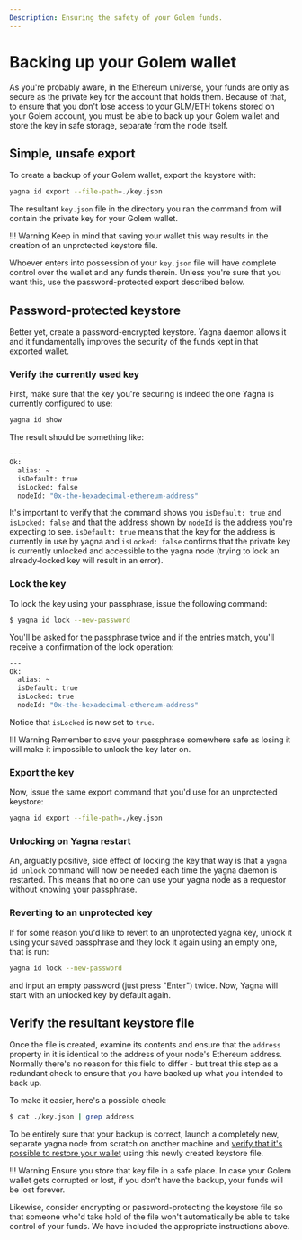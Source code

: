 ```yaml
---
Description: Ensuring the safety of your Golem funds.
---
```


# Backing up your Golem wallet

As you're probably aware, in the Ethereum universe, your funds are only as secure as the private key for the account that holds them. Because of that, to ensure that you don't lose access to your GLM/ETH tokens stored on your Golem account, you must be able to back up your Golem wallet and store the key in safe storage, separate from the node itself.

## Simple, unsafe export

To create a backup of your Golem wallet, export the keystore with:

```bash
yagna id export --file-path=./key.json
```

The resultant `key.json` file in the directory you ran the command from will contain the private key for your Golem wallet.

!!! Warning
Keep in mind that saving your wallet this way results in the creation of an unprotected keystore file.

Whoever enters into possession of your `key.json` file will have complete control over the wallet and any funds therein. Unless you're sure that you want this, use the password-protected export described below.

## Password-protected keystore

Better yet, create a password-encrypted keystore. Yagna daemon allows it and it fundamentally improves the security of the funds kept in that exported wallet.

### Verify the currently used key

First, make sure that the key you're securing is indeed the one Yagna is currently configured to use:

```bash
yagna id show
```

The result should be something like:

```bash
---
Ok:
  alias: ~
  isDefault: true
  isLocked: false
  nodeId: "0x-the-hexadecimal-ethereum-address"
```

It's important to verify that the command shows you `isDefault: true` and `isLocked: false` and that the address shown by `nodeId` is the address you're expecting to see. `isDefault: true` means that the key for the address is currently in use by yagna and `isLocked: false` confirms that the private key is currently unlocked and accessible to the yagna node (trying to lock an already-locked key will result in an error).

### Lock the key

To lock the key using your passphrase, issue the following command:

```bash
$ yagna id lock --new-password
```

You'll be asked for the passphrase twice and if the entries match, you'll receive a confirmation of the lock operation:

```bash
---
Ok:
  alias: ~
  isDefault: true
  isLocked: true
  nodeId: "0x-the-hexadecimal-ethereum-address"
```

Notice that `isLocked` is now set to `true`.

!!! Warning
Remember to save your passphrase somewhere safe as losing it will make it impossible to unlock the key later on.

### Export the key

Now, issue the same export command that you'd use for an unprotected keystore:

```bash
yagna id export --file-path=./key.json
```

### Unlocking on Yagna restart

An, arguably positive, side effect of locking the key that way is that a `yagna id unlock` command will now be needed each time the yagna daemon is restarted. This means that no one can use your yagna node as a requestor without knowing your passphrase.

### Reverting to an unprotected key

If for some reason you'd like to revert to an unprotected yagna key, unlock it using your saved passphrase and they lock it again using an empty one, that is run:

```bash
yagna id lock --new-password
```

and input an empty password (just press "Enter") twice. Now, Yagna will start with an unlocked key by default again.

## Verify the resultant keystore file

Once the file is created, examine its contents and ensure that the `address` property in it is identical to the address of your node's Ethereum address. Normally there's no reason for this field to differ - but treat this step as a redundant check to ensure that you have backed up what you intended to back up.

To make it easier, here's a possible check:

```bash
$ cat ./key.json | grep address
```

To be entirely sure that your backup is correct, launch a completely new, separate yagna node from scratch on another machine and [verify that it's possible to restore your wallet](./wallet-restoration.md) using this newly created keystore file.

!!! Warning
Ensure you store that key file in a safe place. In case your Golem wallet gets corrupted or lost, if you don't have the backup, your funds will be lost forever.

Likewise, consider encrypting or password-protecting the keystore file so that someone who'd take hold of the file won't automatically be able to take control of your funds. We have included the appropriate instructions above.